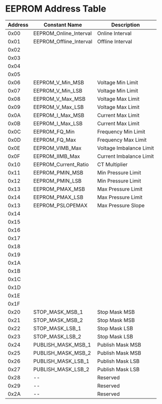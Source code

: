 # EEPROM Address Table

| Address | Constant Name               | Description             |
|---------|-----------------------------|-------------------------|
| 0x00    | EEPROM_Online_Interval      | Online Interval         |
| 0x01    | EEPROM_Offline_Interval     | Offline Interval        |
| 0x02    |                             |                         |
| 0x03    |                             |                         |
| 0x04    |                             |                         |
| 0x05    |                             |                         |
| 0x06    | EEPROM_V_Min_MSB            | Voltage Min Limit       |
| 0x07    | EEPROM_V_Min_LSB            | Voltage Min Limit       |
| 0x08    | EEPROM_V_Max_MSB            | Voltage Max Limit       |
| 0x09    | EEPROM_V_Max_LSB            | Voltage Max Limit       |
| 0x0A    | EEPROM_I_Max_MSB            | Current Max Limit       |
| 0x0B    | EEPROM_I_Max_LSB            | Current Max Limit       |
| 0x0C    | EEPROM_FQ_Min               | Frequency Min Limit     |
| 0x0D    | EEPROM_FQ_Max               | Frequency Max Limit     |
| 0x0E    | EEPROM_VIMB_Max             | Voltage Imbalance Limit |
| 0x0F    | EEPROM_IIMB_Max             | Current Imbalance Limit |
| 0x10    | EEPROM_Current_Ratio        | CT Multiplier           |
| 0x11    | EEPROM_PMIN_MSB             | Min Pressure Limit      |
| 0x12    | EEPROM_PMIN_LSB             | Min Pressure Limit      |
| 0x13    | EEPROM_PMAX_MSB             | Max Pressure Limit      |
| 0x14    | EEPROM_PMAX_LSB             | Max Pressure Limit      |
| 0x13    | EEPROM_PSLOPEMAX            | Max Pressure Slope      |
| 0x14    |                             |                         |
| 0x15    |                             |                         |
| 0x16    |                             |                         |
| 0x17    |                             |                         |
| 0x18    |                             |                         |
| 0x19    |                             |                         |
| 0x1A    |                             |                         |
| 0x1B    |                             |                         |
| 0x1C    |                             |                         |
| 0x1D    |                             |                         |
| 0x1E    |                             |                         |
| 0x1F    |                             |                         |
| 0x20    | STOP_MASK_MSB_1             | Stop Mask MSB           |
| 0x21    | STOP_MASK_MSB_2             | Stop Mask MSB           |
| 0x22    | STOP_MASK_LSB_1             | Stop Mask LSB           |
| 0x23    | STOP_MASK_LSB_2             | Stop Mask LSB           |
| 0x24    | PUBLISH_MASK_MSB_1          | Publish Mask MSB        |
| 0x25    | PUBLISH_MASK_MSB_2          | Publish Mask MSB        |
| 0x26    | PUBLISH_MASK_LSB_1          | Publish Mask LSB        |
| 0x27    | PUBLISH_MASK_LSB_2          | Publish Mask LSB        |
| 0x28    | --                          | Reserved                |
| 0x29    | --                          | Reserved                |
| 0x2A    | --                          | Reserved                |
